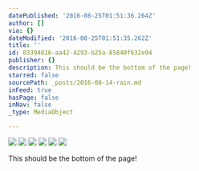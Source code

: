 ```yaml
---
datePublished: '2016-08-25T01:51:36.264Z'
author: []
via: {}
dateModified: '2016-08-25T01:51:35.262Z'
title: ''
id: 03394816-aa42-4293-b25a-85840f632e94
publisher: {}
description: This should be the bottom of the page!
starred: false
sourcePath: _posts/2016-08-14-rain.md
inFeed: true
hasPage: false
inNav: false
_type: MediaObject

---
```

![](https://the-grid-user-content.s3-us-west-2.amazonaws.com/ea1103e7-a5e8-4f97-9236-9f13ff254d51.jpg)
![](https://the-grid-user-content.s3-us-west-2.amazonaws.com/11908537-9917-4bd8-a23d-b5e8b0def11a.jpg)
![](https://the-grid-user-content.s3-us-west-2.amazonaws.com/68b1583c-2576-4225-b767-102e73179146.jpg)
![](https://the-grid-user-content.s3-us-west-2.amazonaws.com/de7e6c7f-5281-499b-8bae-38699da000e8.jpg)
![](https://the-grid-user-content.s3-us-west-2.amazonaws.com/ed825f6c-81cf-4fb0-bbbd-ee0480bbd5a8.jpg)
![](https://the-grid-user-content.s3-us-west-2.amazonaws.com/f97d009c-6ed7-4a01-8f3d-0bceca3e7bbe.jpg)

This should be the bottom of the page!